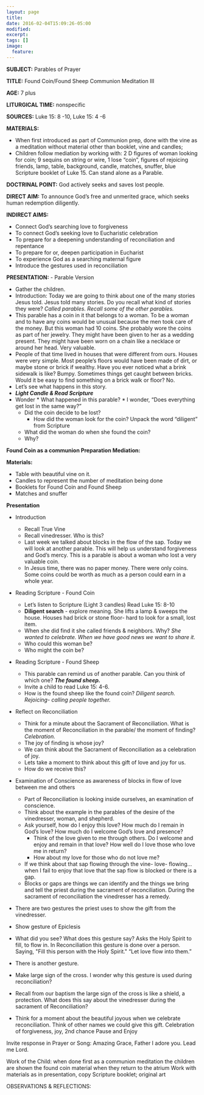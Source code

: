 ```yaml
---
layout: page
title:
date: 2016-02-04T15:09:26-05:00
modified:
excerpt:
tags: []
image:
  feature:
---
```


**SUBJECT:** Parables of Prayer

**TITLE:** Found Coin/Found Sheep Communion Meditation III

**AGE:** 7 plus

**LITURGICAL TIME:** nonspecific

**SOURCES:** Luke 15: 8 -10, Luke 15: 4 -6

**MATERIALS:**

* When first introduced as part of Communion prep, done with the vine as a meditation without material other than booklet, vine and candles;
* Children follow mediation by working with: 2 D figures of woman looking for coin; 9 sequins on string or wire, 1 lose “coin”, figures of rejoicing friends, lamp, table, background, candle, matches, snuffer, blue Scripture booklet of Luke 15. Can stand alone as a Parable.

**DOCTRINAL POINT:** God actively seeks and saves lost people.

**DIRECT AIM:** To announce God’s free and unmerited grace, which seeks human redemption diligently.

**INDIRECT AIMS:**

* Connect God’s searching love to forgiveness
*	To connect God’s seeking love to Eucharistic celebration
*	To prepare for a deepening understanding of reconciliation and repentance
*	To prepare for or, deepen participation in Eucharist
*	To experience God as a searching maternal figure
*	Introduce the gestures used in reconciliation

**PRESENTATION:** - Parable Version

* Gather the children.
* Introduction: Today we are going to think about one of the many stories Jesus told. Jesus told many stories. Do you recall what kind of stories they were? *Called parables. Recall some of the other parables.*
*	This parable has a coin in it that belongs to a woman. To be a woman and to have any coins would be unusual because the men took care of the money. But this woman had 10 coins. She probably wore the coins as part of her jewelry. They might have been given to her as a wedding present. They might have been worn on a chain like a necklace or around her head.  Very valuable.
*	People of that time lived in houses that were different from ours. Houses were very simple. Most people’s floors would have been made of dirt, or maybe stone or brick if wealthy. Have you ever noticed what a brink sidewalk is like? Bumpy. Sometimes things get caught between bricks. Would it be easy to find something on a brick walk or floor? No.
*	Let’s see what happens in this story.
*	***Light Candle & Read Scripture***
* Wonder
	  * What happened in this parable?
	  * I wonder, “Does everything get lost in the same way?”
    * Did the coin decide to be lost?
	  * How did the woman look for the coin? Unpack the word “diligent” from Scripture
    * What did the woman do when she found the coin?
    * Why?

**Found Coin as a communion Preparation Mediation:**

**Materials:**

* Table with beautiful vine on it.
* Candles to represent the number of meditation being done
* Booklets for Found Coin and Found Sheep
* Matches and snuffer

**Presentation**

* Introduction
  *	Recall True Vine
  *	Recall vinedresser. Who is this?
  *	Last week we talked about blocks in the flow of the sap. Today we will look at another parable. This will help us understand forgiveness and God’s mercy. This is a parable is about a woman who lost a very valuable coin.
  * In Jesus time, there was no paper money. There were only coins. Some coins could be worth as much as a person could earn in a whole year.
* Reading Scripture - Found Coin
  * Let’s listen to Scripture (Light 3 candles) Read Luke 15: 8-10
  *	**Diligent search** - explore meaning. She lifts a lamp & sweeps the house. Houses had brick or stone floor- hard to look for a small, lost item.
  *	When she did find it she called friends & neighbors. Why? *She wanted to celebrate. When we have good news we want to share it.*
  *	Who could this woman be?
  *	Who might the coin be?
* Reading Scripture - Found Sheep
  *	This parable can remind us of another parable. Can you think of which one? ***The found sheep.***
  * Invite a child to read Luke 15: 4-6.
  * How is the found sheep like the found coin? *Diligent search. Rejoicing- calling people together.*
* Reflect on Reconciliation
  *	Think for a minute about the Sacrament of Reconciliation. What is the moment of Reconciliation in the parable/ the moment of finding? *Celebration.*
  *	The joy of finding is whose joy?
  * We can think about the Sacrament of Reconciliation as a celebration of joy.
  * Lets take a moment to think about this gift of love and joy for us.
  *	How do we receive this?
* Examination of Conscience as awareness of blocks in flow of love between me and others
  * Part of Reconciliation is looking inside ourselves, an examination of conscience.
  * Think about the example in the parables of the desire of the vinedresser, woman, and shepherd.
  * Ask yourself, how do I enjoy this love? How much do I remain in God’s love? How much do I welcome God’s love and presence?
	* Think of the love given to me through others. Do I welcome and enjoy and remain in that love?  How well do I love those who love me in return?
	* How about my love for those who do not love me?
  * If we think about that sap flowing through the vine- love- flowing... when I fail to enjoy that love that the sap flow is blocked or there is a gap.
  * Blocks or gaps are things we can identify and the things we bring and tell the priest during the sacrament of reconciliation. During the sacrament of reconciliation the vinedresser has a remedy.
* There are two gestures the priest uses to show the gift from the vinedresser.
* Show gesture of Epiclesis
*  What did you see? What does this gesture say? Asks the Holy Spirit to fill, to flow in. In Reconciliation this gesture is done over a person. Saying, "Fill this person with the Holy Spirit." “Let love flow into them.”
* There is another gesture.
* Make large sign of the cross. I wonder why this gesture is used during reconciliation?
* Recall from our baptism the large sign of the cross is like a shield, a protection. What does this say about the vinedresser during the sacrament of Reconciliation?

* Think for a moment about the beautiful joyous when we celebrate reconciliation. Think of other names we could give this gift. Celebration of forgiveness, joy, 2nd chance
Pause and Enjoy

Invite response in Prayer or Song: Amazing Grace, Father I adore you. Lead me Lord.

Work of the Child: when done first as a communion meditation the children are shown the found coin material when they return to the atrium
Work with materials as in presentation, copy Scripture booklet; original art

OBSERVATIONS & REFLECTIONS:
